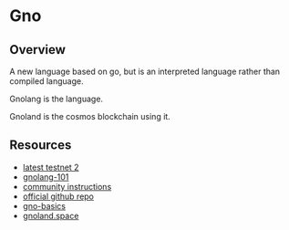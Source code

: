 # Gno
## Overview
A new language based on go, but is an interpreted language rather than compiled language.

Gnolang is the language.

Gnoland is the cosmos blockchain using it.

## Resources
- [latest testnet 2](https://test2.gno.land/)
- [gnolang-101](https://github.com/onbloc/gnolang-101)
- [community instructions](https://test2.gno.land/r/boards:testboard/5)
- [official github repo](https://github.com/gnolang/gno)
- [gno-basics](https://github.com/moul/gno-basics)
- [gnoland.space](https://gnoland.space/)
